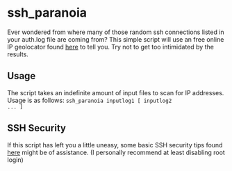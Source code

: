 # ssh_paranoia
Ever wondered from where many of those random ssh connections listed in your auth.log file are coming from? This simple script will use an free online IP geolocator found <a href="http://freegeoip.net/">here</a> to tell you. Try not to get too intimidated by the results.

## Usage
The script takes an indefinite amount of input files to scan for IP addresses. Usage is as follows:
<code>ssh_paranoia inputlog1 [ inputlog2 ... ]</code>

## SSH Security
If this script has left you a little uneasy, some basic SSH security tips found <a href="http://www.linux.com/learn/tutorials/305769-advanced-ssh-security-tips-and-tricks">here</a> might be of assistance. (I personally recommend at least disabling root login)
